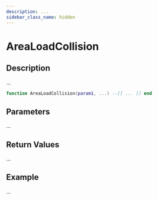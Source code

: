 ```yaml
---
description: ...
sidebar_class_name: hidden
---
```


# AreaLoadCollision

## Description

...

```lua
function AreaLoadCollision(param1, ...) --[[ ... ]] end
```

## Parameters

...

## Return Values

...

## Example

...


